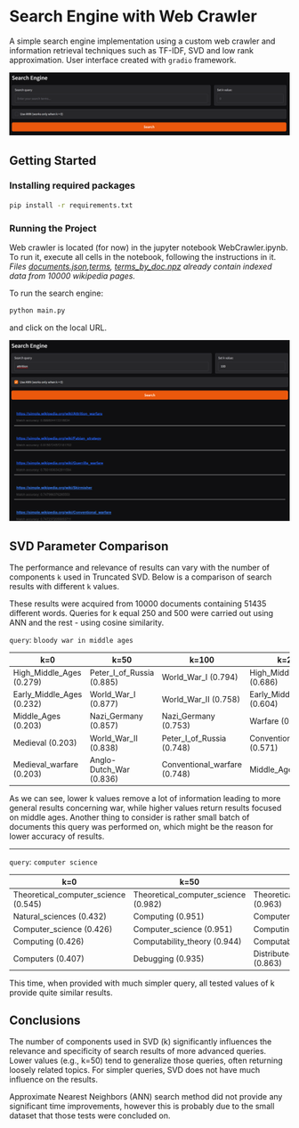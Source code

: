 # Search Engine with Web Crawler

A simple search engine implementation using a custom web crawler and information retrieval techniques such as TF-IDF, SVD and low rank approximation.
User interface created with ```gradio``` framework.

![UI](img/search_engine_default.png)

## Getting Started

### Installing required packages

```bash
pip install -r requirements.txt
````

### Running the Project

Web crawler is located (for now) in the jupyter notebook WebCrawler.ipynb. To run it, execute all cells in the notebook, following the instructions in it.  
_Files [documents.json](documents.json),[terms](terms.json), [terms_by_doc.npz](terms_by_doc.npz) already contain indexed data from 10000 wikipedia pages._

To run the search engine:

```bash
python main.py
```
and click on the local URL.

![example](img/search_engine_example.png)

## SVD Parameter Comparison

The performance and relevance of results can vary with the number of components `k` used in Truncated SVD. Below is a comparison of search results with different `k` values.

These results were acquired from 10000 documents containing 51435 different words.
Queries for k equal 250 and 500 were carried out using ANN and the rest - using cosine similarity.

```query```: `bloody war in middle ages`

| k=0                       | k=50                      | k=100                        | k=250                        | k=500                     |
|---------------------------|---------------------------|------------------------------|------------------------------|---------------------------|
| High_Middle_Ages (0.279)  | Peter_I_of_Russia (0.885) | World_War_I (0.794)          | High_Middle_Ages (0.686)     | High_Middle_Ages (0.730)  |
| Early_Middle_Ages (0.232) | World_War_I (0.877)       | World_War_II (0.758)         | Early_Middle_Ages (0.604)    | Early_Middle_Ages (0.625) |
| Middle_Ages (0.203)       | Nazi_Germany (0.857)      | Nazi_Germany (0.753)         | Warfare (0.603)              | Middle_Ages (0.570)       |
| Medieval (0.203)          | World_War_II (0.838)      | Peter_I_of_Russia (0.748)    | Conventional_warfare (0.571) | Medieval_warfare (0.570)  |
| Medieval_warfare (0.203)  | Anglo-Dutch_War (0.836)   | Conventional_warfare (0.748) | Middle_Ages (0.545)          | Medieval (0.570)          |

As we can see, lower k values remove a lot of information leading to more general results concerning war, while higher values return results focused on middle ages. Another thing to consider is rather small batch of documents this query was performed on, which might be the reason for lower accuracy of results.

---
```query```: `computer science`

| k=0                                  | k=50                                 | k=100                                | k=250                                | k = 500                              |
|--------------------------------------|--------------------------------------|--------------------------------------|--------------------------------------|--------------------------------------|
| Theoretical_computer_science (0.545) | Theoretical_computer_science (0.982) | Theoretical_computer_science (0.963) | Theoretical_computer_science (0.933) | Theoretical_computer_science (0.920) |
| Natural_sciences (0.432)             | Computing (0.951)                    | Computer_science (0.918)             | Computing (0.829)                    | Computer_science (0.703)             |
| Computer_science (0.426)             | Computer_science (0.951)             | Computing (0.918)                    | Computer_science (0.829)             | Computing (0.703)                    |
| Computing (0.426)                    | Computability_theory (0.944)         | Computability_theory (0.880)         | Computation (0.737)                  | Computation (0.690)                  |
| Computers (0.407)                    | Debugging (0.935)                    | Distributed_computing (0.863)        | Computer_vision (0.719)              | Computer_vision (0.661)              |

This time, when provided with much simpler query, all tested values of k provide quite similar results.

## Conclusions

The number of components used in SVD (k) significantly influences the relevance and specificity of search results of more advanced queries.
Lower values (e.g., k=50) tend to generalize those queries, often returning loosely related topics.
For simpler queries, SVD does not have much influence on the results.

Approximate Nearest Neighbors (ANN) search method did not provide any significant time improvements, however this is probably due to the small dataset that those tests were concluded on.